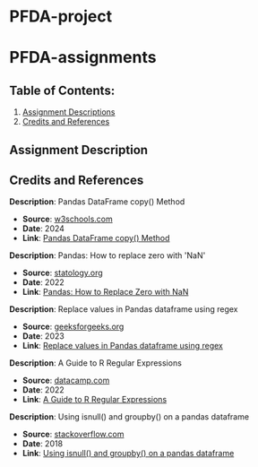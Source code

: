 # PFDA-project

# PFDA-assignments
## Table of Contents:
1. [Assignment Descriptions](#assignment-descriptions)
2. [Credits and References](#credits-and-references)


## Assignment Description

## Credits and References



**Description**: Pandas DataFrame copy() Method
- **Source**: [w3schools.com](https://www.w3schools.com/)
- **Date**: 2024
- **Link**: [Pandas DataFrame copy() Method](https://realpython.com/python-raw-strings/)

**Description**: Pandas: How to replace zero with 'NaN'
- **Source**: [statology.org](https://www.statology.org/)
- **Date**: 2022
- **Link**: [Pandas: How to Replace Zero with NaN](https://www.statology.org/pandas-replace-0-with-nan/)

**Description**: Replace values in Pandas dataframe using regex
- **Source**: [geeksforgeeks.org](https://www.geeksforgeeks.org/)
- **Date**: 2023
- **Link**: [Replace values in Pandas dataframe using regex](https://www.geeksforgeeks.org/replace-values-in-pandas-dataframe-using-regex/)

**Description**: A Guide to R Regular Expressions
- **Source**: [datacamp.com](www.datacamp.com)
- **Date**: 2022
- **Link**: [A Guide to R Regular Expressions](https://www.datacamp.com/tutorial/regex-r-regular-expressions-guide)

**Description**: Using isnull() and groupby() on a pandas dataframe
- **Source**: [stackoverflow.com](https://stackoverflow.com/)
- **Date**: 2018
- **Link**: [Using isnull() and groupby() on a pandas dataframe](https://stackoverflow.com/questions/46106954/using-isnull-and-groupby-on-a-pandas-dataframe)

